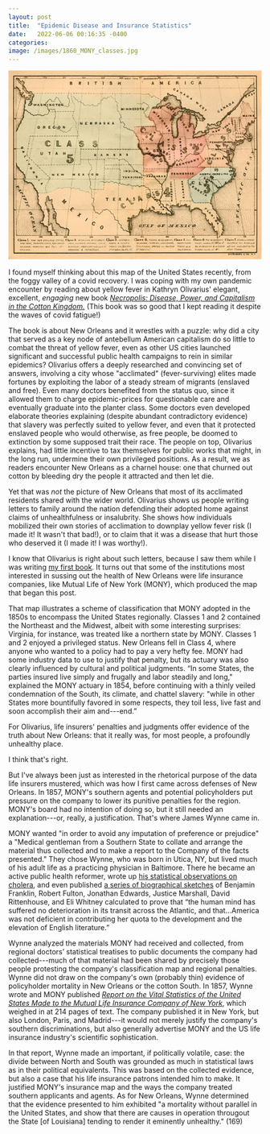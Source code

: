 ```yaml
---
layout: post
title:  "Epidemic Disease and Insurance Statistics"
date:   2022-06-06 00:16:35 -0400
categories:
image: /images/1860_MONY_classes.jpg
---
```


![a map of the United States in 1860 that divides the country into 7 geographical classes, each shaded a different color](/images/1860_MONY_classes.jpg)

I found myself thinking about this map of the United States recently, from the foggy valley of a covid recovery. I was coping with my own pandemic encounter by reading about yellow fever in Kathryn Olivarius' elegant, excellent, *engaging* new book [*Necropolis: Disease, Power, and Capitalism in the Cotton Kingdom.*](https://www.hup.harvard.edu/catalog.php?isbn=9780674241053) (This book was so good that I kept reading it despite the waves of covid fatigue!)

The book is about New Orleans and it wrestles with a puzzle: why did a city that served as a key node of antebellum American capitalism do so little to combat the threat of yellow fever, even as other US cities launched significant and successful public health campaigns to rein in similar epidemics? Olivarius offers a deeply researched and convincing set of answers, involving a city whose "acclimated" (fever-surviving) elites made fortunes by exploiting the labor of a steady stream of migrants (enslaved and free). Even many doctors benefited from the status quo, since it allowed them to charge epidemic-prices for questionable care and eventually graduate into the planter class. Some doctors even developed elaborate theories explaining (despite abundant contradictory evidence) that slavery was perfectly suited to yellow fever, and even that it protected enslaved people who would otherwise, as free people, be doomed to extinction by some supposed trait their race. The people on top, Olivarius explains, had little incentive to tax themselves for public works that might, in the long run, undermine their own privileged positions. As a result, we as readers encounter New Orleans as a charnel house: one that churned out cotton by bleeding dry the people it attracted and then let die.

Yet that was *not* the picture of New Orleans that most of its acclimated residents shared with the wider world. Olivarius shows us people writing letters to family around the nation defending their adopted home against claims of unhealthfulness or insalubrity. She shows how individuals mobilized their own stories of acclimation to downplay yellow fever risk (I made it! It wasn't that bad!), or to claim that it was a disease that hurt those who deserved it (I made it! I was worthy!).

I know that Olivarius is right about such letters, because I saw them while I was writing [my first book](https://press.uchicago.edu/ucp/books/book/chicago/H/bo20298894.html). It turns out that some of the institutions most interested in sussing out the health of New Orleans were life insurance companies, like Mutual Life of New York (MONY), which produced the map that began this post.

That map illustrates a scheme of classification that MONY adopted in the 1850s to encompass the United States regionally. Classes 1 and 2 contained the Northeast and the Midwest, albeit with some interesting surprises: Virginia, for instance, was treated like a northern state by MONY. Classes 1 and 2 enjoyed a privileged status. New Orleans fell in Class 4, where anyone who wanted to a policy had to pay a very hefty fee. MONY had some industry data to use to justify that penalty, but its actuary was also clearly influenced by cultural and political judgments. “In some States, the parties insured live simply and frugally and labor steadily and long," explained the MONY actuary in 1854, before continuing with a thinly veiled condemnation of the South, its climate, and chattel slavery: "while in other States more bountifully favored in some respects, they toil less, live fast and soon accomplish their aim and---end.”

For Olivarius, life insurers' penalties and judgments offer evidence of the truth about New Orleans: that it really was, for most people, a profoundly unhealthy place.

I think that's right.

But I've always been just as interested in the rhetorical purpose of the data life insurers mustered, which was how I first came across defenses of New Orleans. In 1857, MONY's southern agents and potential policyholders put pressure on the company to lower its punitive penalties for the region. MONY's board had no intention of doing so, but it still needed an explanation---or, really, a justification. That's where James Wynne came in.

MONY wanted "in order to avoid any imputation of preference or prejudice" a "Medical gentleman from a Southern State to collate and arrange the material thus collected and to make a report to the Company of the facts presented." They chose Wynne, who was born in Utica, NY, but lived much of his adult life as a practicing physician in Baltimore. There he became an active public health reformer, wrote up [his statistical observations on cholera](https://www.google.com/books/edition/Appendix_C_to_the_Report_of_the_General/vZGJmoGlPLIC?hl=en&gbpv=1), and even published [a series of biographical sketches](https://archive.org/details/livesofeminentli00wynn) of Benjamin Franklin, Robert Fulton, Jonathan Edwards, Justice Marshall, David Rittenhouse, and Eli Whitney calculated to prove that “the human mind has suffered no deterioration in its transit across the Atlantic, and that…America was not deficient in contributing her quota to the development and the elevation of English literature.”

<!---
James Wynne, Abstract of Report by James Wynne, M.D.. on Epidemic Cholera, As It Prevailed in the United States in 1849 and 1850 (London: George E. Eyre and William Spottiswoode, 1852)
James Wynne, Lives of Eminent Literary and Scientific Men of America (New York: D. Appleton & Co., 1850)
--->

Wynne analyzed the materials MONY had received and collected, from regional doctors’ statistical treatises to public documents the company had collected---much of that material had been shared by precisely those people protesting the company's classification map and regional penalties. Wynne did not draw on the company's own (probably thin) evidence of policyholder mortality in New Orleans or the cotton South. In 1857, Wynne wrote and MONY published [*Report on the Vital Statistics of the United States Made to the Mutual Life Insurance Company of New York*](http://resource.nlm.nih.gov/60431510R), which weighed in at 214 pages of text. The company published it in New York, but also London, Paris, and Madrid---it would not merely justify the company's southern discriminations, but also generally advertise MONY and the US life insurance industry's scientific sophistication.

In that report, Wynne made an important, if politically volatile, case: the divide between North and South was grounded as much in statistical laws as in their political equivalents. This was based on the collected evidence, but also a case that his life insurance patrons intended him to make. It justified MONY's insurance map and the ways the company treated southern applicants and agents. As for New Orleans, Wynne determined that the evidence presented to him exhibited "a mortality without parallel in the United States, and show that there are causes in operation througout the State [of Louisiana] tending to render it eminently unhealthy." (169)
